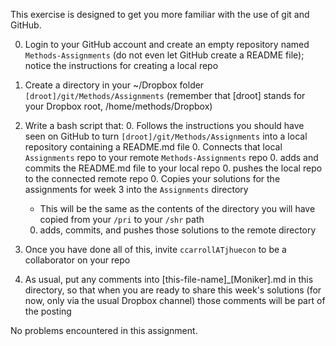 
This exercise is designed to get you more familiar with the use of git and GitHub. 

0. Login to your GitHub account and create an empty repository named `Methods-Assignments` (do not even let GitHub create a README file); notice the instructions for creating a local repo

0. Create a directory in your ~/Dropbox folder `[droot]/git/Methods/Assignments` (remember that [droot] stands for your Dropbox root, /home/methods/Dropbox)

0. Write a bash script that:
   0. Follows the instructions you should have seen on GitHub to turn `[droot]/git/Methods/Assignments` into a local repository containing a README.md file 
   0. Connects that local `Assignments` repo to your remote `Methods-Assignments` repo
   0. adds and commits the README.md file to your local repo
   0. pushes the local repo to the connected remote repo
   0. Copies your solutions for the assignments for week 3 into the `Assignments` directory
      * This will be the same as the contents of the directory you will have copied from your `/pri` to your `/shr` path
   0. adds, commits, and pushes those solutions to the remote directory
   
0. Once you have done all of this, invite `ccarrollATjhuecon` to be a collaborator on your repo

0. As usual, put any comments into [this-file-name]_[Moniker].md in this directory, so that when you are ready to share this week's solutions (for now, only via the usual Dropbox channel) those comments will be part of the posting

No problems encountered in this assignment.

